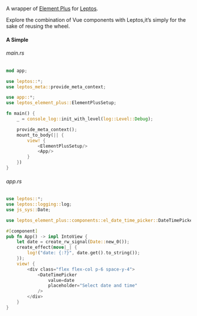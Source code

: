 A wrapper of [Element Plus](https://element-plus.org) for [Leptos](https://leptos.dev/).

Explore the combination of Vue components with Leptos,it’s simply for the sake of reusing the wheel.



#### A Simple

###### main.rs

```rust
mod app;

use leptos::*;
use leptos_meta::provide_meta_context;

use app::*;
use leptos_element_plus::ElementPlusSetup;

fn main() {
    _ = console_log::init_with_level(log::Level::Debug);

    provide_meta_context();
    mount_to_body(|| {
        view! {
            <ElementPlusSetup/>
            <App/>
        }
    })
}
```

###### app.rs

```rust
use leptos::*;
use leptos::logging::log;
use js_sys::Date;

use leptos_element_plus::components::el_date_time_picker::DateTimePicker;

#[component]
pub fn App() -> impl IntoView {
    let date = create_rw_signal(Date::new_0());
    create_effect(move|_| {
        log!("date: {:?}", date.get().to_string());
    });
    view! {
        <div class="flex flex-col p-6 space-y-4">
            <DateTimePicker
                value=date
                placeholder="Select date and time"
            />
        </div>
    }
}
```
